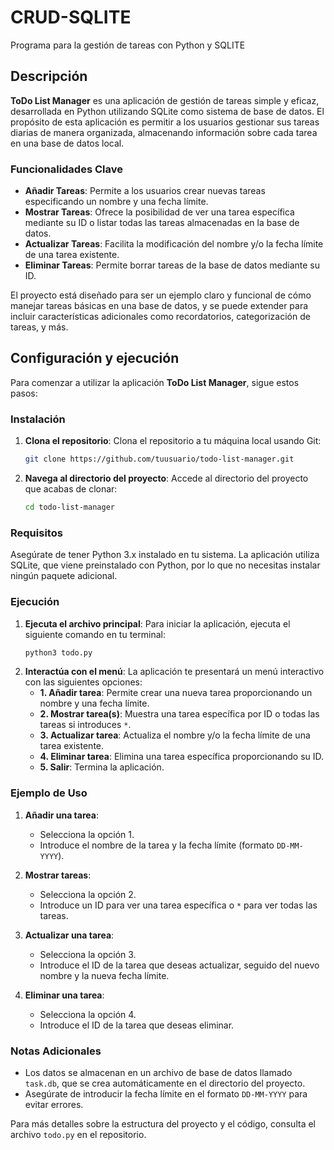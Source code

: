 # CRUD-SQLITE
Programa para la gestión de tareas con Python y SQLITE
## Descripción

**ToDo List Manager** es una aplicación de gestión de tareas simple y eficaz, desarrollada en Python utilizando SQLite como sistema de base de datos. El propósito de esta aplicación es permitir a los usuarios gestionar sus tareas diarias de manera organizada, almacenando información sobre cada tarea en una base de datos local.

### Funcionalidades Clave

- **Añadir Tareas**: Permite a los usuarios crear nuevas tareas especificando un nombre y una fecha límite.
- **Mostrar Tareas**: Ofrece la posibilidad de ver una tarea específica mediante su ID o listar todas las tareas almacenadas en la base de datos.
- **Actualizar Tareas**: Facilita la modificación del nombre y/o la fecha límite de una tarea existente.
- **Eliminar Tareas**: Permite borrar tareas de la base de datos mediante su ID.

El proyecto está diseñado para ser un ejemplo claro y funcional de cómo manejar tareas básicas en una base de datos, y se puede extender para incluir características adicionales como recordatorios, categorización de tareas, y más.

## Configuración y ejecución

Para comenzar a utilizar la aplicación **ToDo List Manager**, sigue estos pasos:

### Instalación

1. **Clona el repositorio**: Clona el repositorio a tu máquina local usando Git:
    ```bash
    git clone https://github.com/tuusuario/todo-list-manager.git
    ```
2. **Navega al directorio del proyecto**: Accede al directorio del proyecto que acabas de clonar:
    ```bash
    cd todo-list-manager
    ```

### Requisitos

Asegúrate de tener Python 3.x instalado en tu sistema. La aplicación utiliza SQLite, que viene preinstalado con Python, por lo que no necesitas instalar ningún paquete adicional.

### Ejecución

1. **Ejecuta el archivo principal**: Para iniciar la aplicación, ejecuta el siguiente comando en tu terminal:
    ```bash
    python3 todo.py
    ```
2. **Interactúa con el menú**: La aplicación te presentará un menú interactivo con las siguientes opciones:
    - **1. Añadir tarea**: Permite crear una nueva tarea proporcionando un nombre y una fecha límite.
    - **2. Mostrar tarea(s)**: Muestra una tarea específica por ID o todas las tareas si introduces `*`.
    - **3. Actualizar tarea**: Actualiza el nombre y/o la fecha límite de una tarea existente.
    - **4. Eliminar tarea**: Elimina una tarea específica proporcionando su ID.
    - **5. Salir**: Termina la aplicación.

### Ejemplo de Uso

1. **Añadir una tarea**:
    - Selecciona la opción 1.
    - Introduce el nombre de la tarea y la fecha límite (formato `DD-MM-YYYY`).

2. **Mostrar tareas**:
    - Selecciona la opción 2.
    - Introduce un ID para ver una tarea específica o `*` para ver todas las tareas.

3. **Actualizar una tarea**:
    - Selecciona la opción 3.
    - Introduce el ID de la tarea que deseas actualizar, seguido del nuevo nombre y la nueva fecha límite.

4. **Eliminar una tarea**:
    - Selecciona la opción 4.
    - Introduce el ID de la tarea que deseas eliminar.

### Notas Adicionales

- Los datos se almacenan en un archivo de base de datos llamado `task.db`, que se crea automáticamente en el directorio del proyecto.
- Asegúrate de introducir la fecha límite en el formato `DD-MM-YYYY` para evitar errores.

Para más detalles sobre la estructura del proyecto y el código, consulta el archivo `todo.py` en el repositorio.
